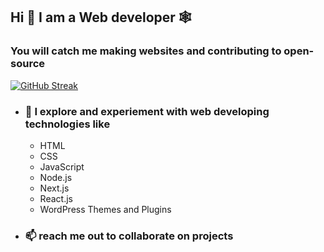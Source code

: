 ## Hi 🙋 I am a Web developer 🕸️
### You will catch me making websites and contributing to open-source
[![GitHub Streak](https://streak-stats.demolab.com?user=NikharPandya&theme=dark)](https://git.io/streak-stats)
 
- ### 🔭 I explore and experiement with web developing technologies like
  - HTML
  - CSS
  - JavaScript
  - Node.js
  - Next.js
  - React.js
  - WordPress Themes and Plugins

- ### 📫 reach me out to collaborate on projects  
<!--
**NikharPandya/NikharPandya** is a ✨ _special_ ✨ repository because its `README.md` (this file) appears on your GitHub profile.

Here are some ideas to get you started:

- 🔭 I’m currently working on ...
- 🌱 I’m currently learning ...
- 👯 I’m looking to collaborate on ...
- 🤔 I’m looking for help with ...
- 💬 Ask me about ...
- 📫 How to reach me: ...
- 😄 Pronouns: ...
- ⚡ Fun fact: ...
-->

